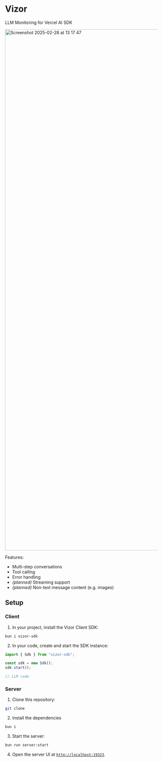 # Vizor

LLM Monitoring for Vercel AI SDK

<img width="1710" alt="Screenshot 2025-02-28 at 13 17 47" src="https://github.com/user-attachments/assets/3b4f32c8-b742-4e60-aade-e2a04d0b8ef7" />


Features:

- Multi-step conversations
- Tool calling
- Error handling
- *(planned)* Streaming support
- *(planned)* Non-text message content (e.g. images)

## Setup

### Client

1. In your project, install the Vizor Client SDK:

```bash
bun i vizor-sdk
```

2. In your code, create and start the SDK instance:

```ts
import { Sdk } from "vizor-sdk";

const sdk = new Sdk();
sdk.start();

// LLM code
```

### Server

1. Clone this repository:

```bash
git clone
```

2. Install the dependencies

```bash
bun i
```

3. Start the server:

```bash
bun run server:start
```

4. Open the server UI at [`http://localhost:19323`](http://localhost:19323).
